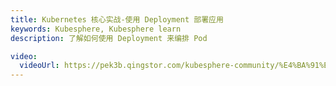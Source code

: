 ```yaml
---
title: Kubernetes 核心实战-使用 Deployment 部署应用
keywords: Kubesphere, Kubesphere learn
description: 了解如何使用 Deployment 来编排 Pod

video:
  videoUrl: https://pek3b.qingstor.com/kubesphere-community/%E4%BA%91%E5%8E%9F%E7%94%9F%E5%AE%9E%E6%88%98/47%E3%80%81Kubernetes-%E6%A0%B8%E5%BF%83%E5%AE%9E%E6%88%98-%E4%BD%BF%E7%94%A8Deployment%E9%83%A8%E7%BD%B2%E5%BA%94%E7%94%A8.mp4
---
```

